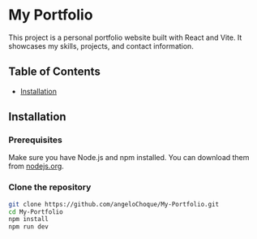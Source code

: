 # My Portfolio

This project is a personal portfolio website built with React and Vite. It showcases my skills, projects, and contact information.

## Table of Contents

- [Installation](#installation)


## Installation

### Prerequisites

Make sure you have Node.js and npm installed. You can download them from [nodejs.org](https://nodejs.org/).

### Clone the repository

```bash
git clone https://github.com/angeloChoque/My-Portfolio.git
cd My-Portfolio
npm install
npm run dev
